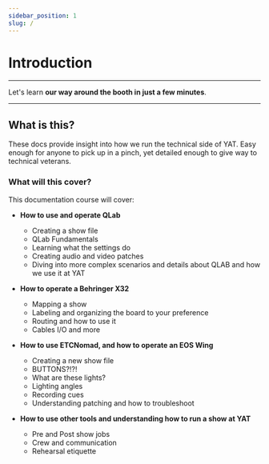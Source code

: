 ```yaml
---
sidebar_position: 1
slug: /
---
```


# Introduction

---

Let's learn **our way around the booth in just a few minutes**.

---

## What is this?

These docs provide insight into how we run the technical side of YAT. Easy enough for anyone to pick up in a pinch, yet detailed enough to give way to technical veterans.

### What will this cover?

This documentation course will cover:

- **How to use and operate QLab**
  - Creating a show file
  - QLab Fundamentals 
  - Learning what the settings do
  - Creating audio and video patches
  - Diving into more complex scenarios and details about QLAB and how we use it at YAT



- **How to operate a Behringer X32**
  - Mapping a show
  - Labeling and organizing the board to your preference 
  - Routing and how to use it
  - Cables I/O and more



- **How to use ETCNomad, and how to operate an EOS Wing**
  - Creating a new show file
  - BUTTONS?!?!
  - What are these lights?
  - Lighting angles
  - Recording cues
  - Understanding patching and how to troubleshoot



- **How to use other tools and understanding how to run a show at YAT**
  - Pre and Post show jobs
  - Crew and communication
  - Rehearsal etiquette 

